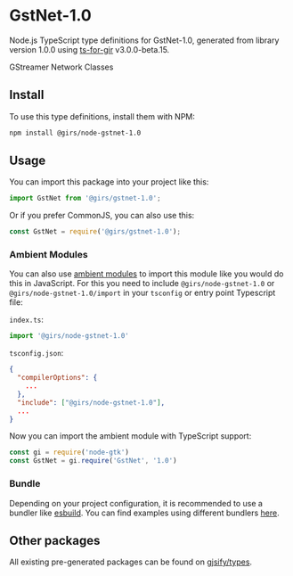 
# GstNet-1.0

Node.js TypeScript type definitions for GstNet-1.0, generated from library version 1.0.0 using [ts-for-gir](https://github.com/gjsify/ts-for-gir) v3.0.0-beta.15.

GStreamer Network Classes

## Install

To use this type definitions, install them with NPM:
```bash
npm install @girs/node-gstnet-1.0
```

## Usage

You can import this package into your project like this:
```ts
import GstNet from '@girs/gstnet-1.0';
```

Or if you prefer CommonJS, you can also use this:
```ts
const GstNet = require('@girs/gstnet-1.0');
```

### Ambient Modules

You can also use [ambient modules](https://github.com/gjsify/ts-for-gir/tree/main/packages/cli#ambient-modules) to import this module like you would do this in JavaScript.
For this you need to include `@girs/node-gstnet-1.0` or `@girs/node-gstnet-1.0/import` in your `tsconfig` or entry point Typescript file:

`index.ts`:
```ts
import '@girs/node-gstnet-1.0'
```

`tsconfig.json`:
```json
{
  "compilerOptions": {
    ...
  },
  "include": ["@girs/node-gstnet-1.0"],
  ...
}
```

Now you can import the ambient module with TypeScript support: 

```ts
const gi = require('node-gtk')
const GstNet = gi.require('GstNet', '1.0')
```



### Bundle

Depending on your project configuration, it is recommended to use a bundler like [esbuild](https://esbuild.github.io/). You can find examples using different bundlers [here](https://github.com/gjsify/ts-for-gir/tree/main/examples).

## Other packages

All existing pre-generated packages can be found on [gjsify/types](https://github.com/gjsify/types).

